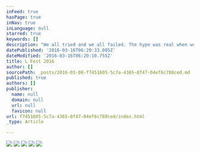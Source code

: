 ```yaml
---
inFeed: true
hasPage: true
inNav: true
inLanguage: null
starred: true
keywords: []
description: "We all tried and we all failed. The hype was real when word came out that they were re-releasing the Pirate Black Yeezy Boost 350's the weekend after ASG. February itself is already an expensive month for sneakers with the All-Star packs from the major brands and other collaborations from companies such as Asics that just pop up randomly. I struck out every Yeezy boost to date but I wanted to try again so I did my usual rounds at FootLocker, FootAction, Champs, Shoe Palace, Feature LV, and CRSVR. Here in Vegas we get tons of pairs shipped in to the various sneaker places we got so chances to cop in person are higher than other places. I entered raffles for every store twice; once each day the raffle was up. Since release was on Saturday I waited for the calls on Thursday and Friday and got nothing at all. The L's started rolling in at this point. "
datePublished: '2016-03-16T06:20:33.005Z'
dateModified: '2016-03-16T06:20:10.755Z'
title: L Fest 2016
author: []
sourcePath: _posts/2016-03-08-f7451605-5c7a-4365-8f47-04ef6c788ced.md
published: true
authors: []
publisher:
  name: null
  domain: null
  url: null
  favicon: null
url: f7451605-5c7a-4365-8f47-04ef6c788ced/index.html
_type: Article

---
```

![](https://the-grid-user-content.s3-us-west-2.amazonaws.com/c0e22b58-73fc-4b91-ab30-bea244b0a772.jpg)
![](https://the-grid-user-content.s3-us-west-2.amazonaws.com/6e1b2a4c-5024-4d6a-9901-933c7fdc0007.jpg)
![](https://the-grid-user-content.s3-us-west-2.amazonaws.com/2063609d-fb6c-4121-8035-4cad52652d4b.jpg)
![](https://the-grid-user-content.s3-us-west-2.amazonaws.com/ea9befde-4a52-4771-88a7-8ea7eff6206d.jpg)
![](https://the-grid-user-content.s3-us-west-2.amazonaws.com/5d05084e-5753-45ac-9a9c-1d5d7fac174a.jpg)